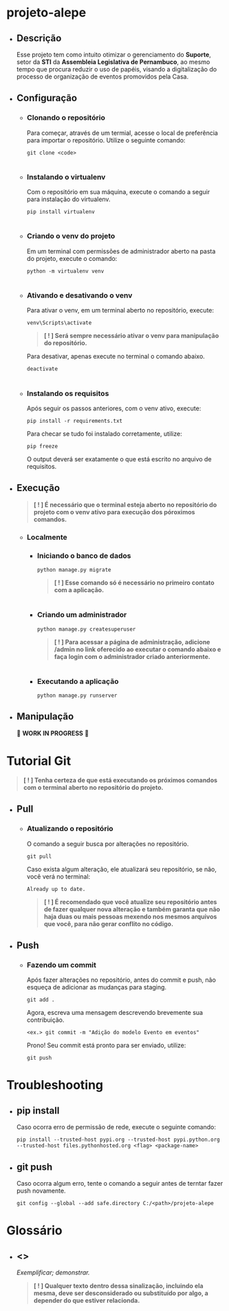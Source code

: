 # projeto-alepe

- ## Descrição

    Esse projeto tem como intuito otimizar o gerenciamento do **Suporte**, setor da **STI** da **Assembleia  Legislativa de Pernambuco**, ao mesmo tempo que procura reduzir o uso de papéis, visando a digitalização do processo de organização de eventos promovidos pela Casa. 

- ## Configuração

    - ### Clonando o repositório

        Para começar, através de um termial, acesse o local de preferência para importar o repositório. Utilize o seguinte comando:

        ```
        git clone <code>
        ``` 

        #

    - ### Instalando o virtualenv

        Com o repositório em sua máquina, execute o comando a seguir para instalação do virtualenv.

        ```
        pip install virtualenv
        ```

        #

    - ### Criando o venv do projeto

        Em um terminal com permissões de administrador aberto na pasta do projeto, execute o comando:

        ```
        python -m virtualenv venv
        ```

        #

    - ### Ativando e desativando o venv

        Para ativar o venv, em um terminal aberto no repositório, execute:
    
        ```
        venv\Scripts\activate
        ```

        > **[ ! ] Será sempre necessário ativar o venv para manipulação do repositório.**

        Para desativar, apenas execute no terminal o comando abaixo.
        ```
        deactivate
        ``` 

        #

    - ### Instalando os requisitos

        Após seguir os passos anteriores, com o venv ativo, execute:

        ```
        pip install -r requirements.txt
        ```

        Para checar se tudo foi instalado corretamente, utilize:

        ```
        pip freeze
        ```

        O output deverá ser exatamente o que está escrito no arquivo de requisitos.

- ## Execução

    >**[ ! ] É necessário que o terminal esteja aberto no repositório do projeto com o venv ativo para execução dos póroximos comandos.**

    - ### Localmente

        - ### Iniciando o banco de dados

            ```
            python manage.py migrate
            ```

            >**[ ! ] Esse comando só é necessário no primeiro contato com a aplicação.**

            #

        - ### Criando um administrador

            ```
            python manage.py createsuperuser
            ```

            >**[ ! ] Para acessar a página de administração, adicione /admin no link oferecido ao executar o comando abaixo e faça login com o administrador criado anteriormente.**

            #

        - ### Executando a aplicação

            ```
            python manage.py runserver
            ```

- ## Manipulação

    🚧 **WORK IN PROGRESS** 🚧

# Tutorial Git

> **[ ! ] Tenha certeza de que está executando os próximos comandos com o terminal aberto no repositório do projeto.**

- ## Pull

    - ### Atualizando o repositório 

        O comando a seguir busca por alterações no repositório.

        ```
        git pull
        ```

        Caso exista algum alteração, ele atualizará seu repositório, se não, você verá no terminal:

        ```
        Already up to date.
        ```

        > **[ ! ] É recomendado que você atualize seu repositório antes de fazer qualquer nova alteração e também garanta que não haja duas ou mais pessoas mexendo nos mesmos arquivos que você, para não gerar conflito no código.**

- ## Push

    - ### Fazendo um commit

        Após fazer alterações no repositório, antes do commit e push, não esqueça de adicionar as mudanças para staging.

        ```
        git add .
        ```

        Agora, escreva uma mensagem descrevendo brevemente sua contribuição.

        ```
        <ex.> git commit -m "Adição do modelo Evento em eventos"
        ```

        Prono! Seu commit está pronto para ser enviado, utilize:

        ```
        git push
        ```

# Troubleshooting

- ## pip install

    Caso ocorra erro de permissão de rede, execute o seguinte comando:

    ```
    pip install --trusted-host pypi.org --trusted-host pypi.python.org --trusted-host files.pythonhosted.org <flag> <package-name>         
    ```

- ## git push

    Caso ocorra algum erro, tente o comando a seguir antes de terntar fazer push novamente.
        
    ```
    git config --global --add safe.directory C:/<path>/projeto-alepe
    ```

# Glossário

- ## <>

    *Exemplificar; demonstrar.*

    >**[ ! ] Qualquer texto dentro dessa sinalização, incluindo ela mesma, deve ser desconsiderado ou substituído por algo, a depender do que estiver relacionda.**